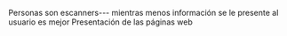 Personas son escanners--- mientras menos información se le presente al usuario es mejor
Presentación de las páginas web

